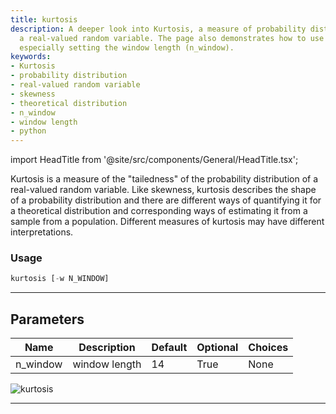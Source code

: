 ```yaml
---
title: kurtosis
description: A deeper look into Kurtosis, a measure of probability distribution of
  a real-valued random variable. The page also demonstrates how to use it with python,
  especially setting the window length (n_window).
keywords:
- Kurtosis
- probability distribution
- real-valued random variable
- skewness
- theoretical distribution
- n_window
- window length
- python
---
```


import HeadTitle from '@site/src/components/General/HeadTitle.tsx';

<HeadTitle title="kurtosis - Qa - Stocks - Reference | OpenBB Terminal Docs" />

Kurtosis is a measure of the "tailedness" of the probability distribution of a real-valued random variable. Like skewness, kurtosis describes the shape of a probability distribution and there are different ways of quantifying it for a theoretical distribution and corresponding ways of estimating it from a sample from a population. Different measures of kurtosis may have different interpretations.

### Usage

```python
kurtosis [-w N_WINDOW]
```

---

## Parameters

| Name | Description | Default | Optional | Choices |
| ---- | ----------- | ------- | -------- | ------- |
| n_window | window length | 14 | True | None |

![kurtosis](https://user-images.githubusercontent.com/46355364/154307174-68671146-9551-4c2f-a179-db1d4b20b992.png)

---

